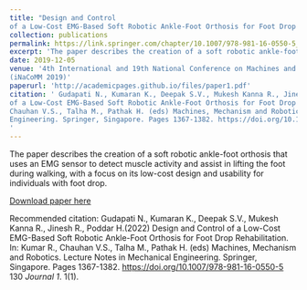 ```yaml
---
title: "Design and Control
of a Low-Cost EMG-Based Soft Robotic Ankle-Foot Orthosis for Foot Drop Rehabilitation. "
collection: publications
permalink: https://link.springer.com/chapter/10.1007/978-981-16-0550-5_130
excerpt: 'The paper describes the creation of a soft robotic ankle-foot orthosis that uses an EMG sensor to detect muscle activity and assist in lifting the foot during walking, with a focus on its low-cost design and usability for individuals with foot drop.'
date: 2019-12-05
venue: '4th International and 19th National Conference on Machines and Mechanisms
(iNaCoMM 2019)'
paperurl: 'http://academicpages.github.io/files/paper1.pdf'
citation: ' Gudapati N., Kumaran K., Deepak S.V., Mukesh Kanna R., Jinesh R., Poddar H.(2022) Design and Control
of a Low-Cost EMG-Based Soft Robotic Ankle-Foot Orthosis for Foot Drop Rehabilitation. In: Kumar R.,
Chauhan V.S., Talha M., Pathak H. (eds) Machines, Mechanism and Robotics. Lecture Notes in Mechanical
Engineering. Springer, Singapore. Pages 1367-1382. https://doi.org/10.1007/978-981-16-0550-5 130
'
---
```

The paper describes the creation of a soft robotic ankle-foot orthosis that uses an EMG sensor to detect muscle activity and assist in lifting the foot during walking, with a focus on its low-cost design and usability for individuals with foot drop.

[Download paper here](http://jineshrs2398.github.io/files/paper1.pdf)

Recommended citation:  Gudapati N., Kumaran K., Deepak S.V., Mukesh Kanna R., Jinesh R., Poddar H.(2022) Design and Control
of a Low-Cost EMG-Based Soft Robotic Ankle-Foot Orthosis for Foot Drop Rehabilitation. In: Kumar R.,
Chauhan V.S., Talha M., Pathak H. (eds) Machines, Mechanism and Robotics. Lecture Notes in Mechanical
Engineering. Springer, Singapore. Pages 1367-1382. https://doi.org/10.1007/978-981-16-0550-5 130
<i>Journal 1</i>. 1(1).
